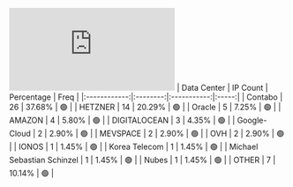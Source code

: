 ![Diagramm](https://github.com/111STAVR111/props/blob/main/Story/Decentralization/1/README.md)
| Data Center | IP Count | Percentage | Freq |
|:------------:|:--------:|:-----------:|:-----:|
| Contabo | 26 | 37.68% | 🟢 |
| HETZNER | 14 | 20.29% | 🟢 |
| Oracle | 5 | 7.25% | 🟢 |
| AMAZON | 4 | 5.80% | 🟢 |
| DIGITALOCEAN | 3 | 4.35% | 🟢 |
| Google-Cloud | 2 | 2.90% | 🟢 |
| MEVSPACE | 2 | 2.90% | 🟢 |
| OVH | 2 | 2.90% | 🟢 |
| IONOS | 1 | 1.45% | 🟢 |
| Korea Telecom | 1 | 1.45% | 🟢 |
| Michael Sebastian Schinzel | 1 | 1.45% | 🟢 |
| Nubes | 1 | 1.45% | 🟢 |
| OTHER | 7 | 10.14% | 🟢 |